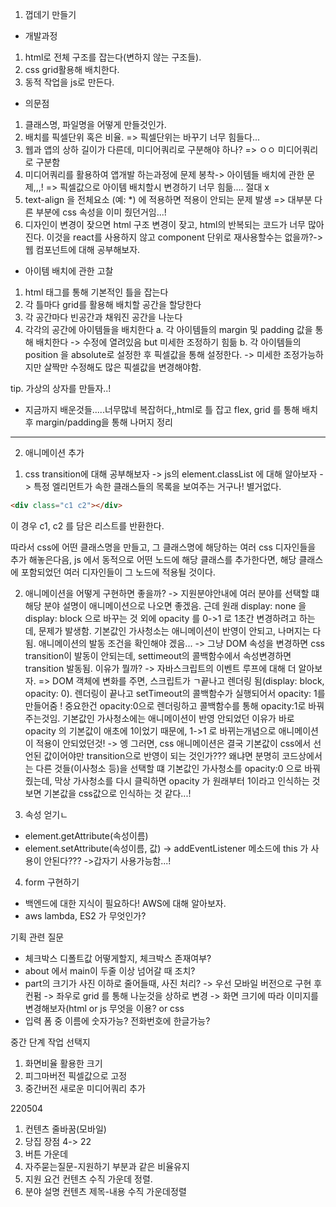 1) 껍데기 만들기

- 개발과정
1. html로 전체 구조를 잡는다(변하지 않는 구조들).
2. css grid활용해 배치한다.
3. 동적 작업을 js로 만든다.

- 의문점
1. 클래스명, 파일명을 어떻게 만들것인가.
2. 배치를 픽셀단위 혹은 비율. => 픽셀단위는 바꾸기 너무 힘들다...
3. 웹과 앱의 상하 길이가 다른데, 미디어쿼리로 구분해야 하나? => ㅇㅇ 미디어쿼리로 구분함
4. 미디어쿼리를 활용하여 앱개발 하는과정에 문제 봉착-> 아이템들 배치에 관한 문제,,,! => 픽셀값으로 아이템 배치할시 변경하기 너무 힘듦.... 절대 x
5. text-align 을 전체요소 (예: *) 에 적용하면 적용이 안되는 문제 발생 => 대부분 다른 부분에 css 속성을 이미 줬던거임...!
6. 디자인이 변경이 잦으면 html 구조 변경이 잦고, html의 반복되는 코드가 너무 많아진다. 이것을 react를 사용하지 않고 component 단위로 재사용할수는 없을까?-> 웹 컴포넌트에 대해 공부해보자.


- 아이템 배치에 관한 고찰
1. html 태그를 통해 기본적인 틀을 잡는다
2. 각 틀마다 grid를 활용해 배치할 공간을 할당한다
3. 각 공간마다 빈공간과 채워진 공간을 나눈다
4. 각각의 공간에 아이템들을 배치한다
    a. 각 아이템들의 margin 및 padding 값을 통해 배치한다 -> 수정에 열려있음 but 미세한 조정하기 힘듦
    b. 각 아이템들의 position 을 absolute로 설정한 후 픽셀값을 통해 설정한다. -> 미세한 조정가능하지만 살짝만 수정해도 많은 픽셀값을 변경해야함.


tip. 가상의 상자를 만들자..!



- 지금까지 배운것들.....너무많네 복잡허다,,html로 틀 잡고 flex, grid 를 통해 배치 후 margin/padding을 통해 나머지 정리


-------------------------------
2) 애니메이션 추가

1. css transition에 대해 공부해보자 -> js의 element.classList 에 대해 알아보자 -> 특정 엘리먼트가 속한 클래스들의 목록을 보여주는 거구나! 별거없다.
```html
<div class="c1 c2"></div>
```
이 경우 c1, c2 를 담은 리스트를 반환한다.

따라서 css에 어떤 클래스명을 만들고, 그 클래스명에 해당하는 여러 css 디자인들을 추가 해놓은다음, js 에서 동적으로 어떤 노드에 해당 클래스를 추가한다면, 해당 클래스에 포함되었던 여러 디자인들이 그 노드에 적용될 것이다.

2. 애니메이션을 어떻게 구현하면 좋을까?
-> 지원분야안내에 여러 분야를 선택할 떄 해당 분야 설명이 애니메이션으로 나오면 좋겠음. 근데 원래 display: none 을 display: block 으로 바꾸는 것 외에 opacity 를 0->1 로 1초간 변경하려고 하는데, 문제가 발생함. 기본값인 가사청소는 애니메이션이 반영이 안되고, 나머지는 다 됨. 애니메이션의 발동 조건을 확인해야 겠음...
-> 그냥 DOM 속성을 변경하면 css transition이 발동이 안되는데, settimeout의 콜백함수에서 속성변경하면 transition 발동됨. 이유가 뭘까?
-> 자바스크립트의 이벤트 루프에 대해 더 알아보자.
=> DOM 객체에 변화를 주면, 스크립트가 ㄱ끝나고 렌더링 됨(display: block, opacity: 0). 렌더링이 끝나고 setTimeout의 콜백함수가 실행되어서 opacity: 1를 만들어줌 ! 중요한건 opacity:0으로 렌더링하고 콜백함수를 통해 opacity:1로 바꿔주는것임. 기본값인 가사청소에는 애니메이션이 반영 안되었던 이유가 바로 opacity 의 기본값이 애초에 1이었기 때문에, 1->1 로 바뀌는개념으로 애니메이션이 적용이 안되었던것!
-> 엥 그러면, css 애니메이션은 결국 기본값이 css에서 선언된 값이어야만 transition으로 반영이 되는 것인가??? 왜냐면 분명히 코드상에서는 다른 것들(이사청소 등)을 선택할 떄 기본값인 가사청소를 opacity:0 으로 바꿔줬는데, 막상 가사청소를 다시 클릭하면 opacity 가 원래부터 1이라고 인식하는 것 보면 기본값을 css값으로 인식하는 것 같다...!

3. 속성 얻기ㄴ
- element.getAttribute(속성이름)
- element.setAttribute(속성이름, 값)
-> addEventListener 메소드에 this 가 사용이 안된다??? ->갑자기 사용가능함...!

4. form 구현하기
- 백엔드에 대한 지식이 필요하다! AWS에 대해 알아보자.
- aws lambda, ES2 가 무엇인가?


기획 관련 질문
- 체크박스 디폴트값 어떻게할지, 체크박스 존재여부?
- about 에서 main이 두줄 이상 넘어갈 때 조치?
- part의 크기가 사진 이하로 줄어들때, 사진 처리? -> 우선 모바일 버전으로 구현 후 컨펌 -> 좌우로 grid 를 통해 나눈것을 상하로 변경
-> 화면 크기에 따라 이미지를 변경해보자(html or js 무엇을 이용? or css 
- 입력 폼 중 이름에 숫자가능? 전화번호에 한글가능?

중간 단계 작업 선택지
1. 화면비율 활용한 크기
2. 피그마버전 픽셀값으로 고정
3. 중간버전 새로운 미디어쿼리 추가


220504
1. 컨텐츠 줄바꿈(모바일)
2. 당집 장점 4-> 22
3. 버튼 가운데
4. 자주묻는질문-지원하기 부분과 같은 비율유지
5. 지원 요건 컨텐츠 수직 가운데 정렬.
6. 분야 설명 컨텐츠 제목-내용 수직 가운데정렬